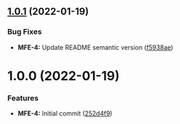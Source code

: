 ## [1.0.1](https://github.com/awazevr/mfe-publish-static-assets-action/compare/v1.0.0...v1.0.1) (2022-01-19)


### Bug Fixes

* **MFE-4:** Update README semantic version ([f5938ae](https://github.com/awazevr/mfe-publish-static-assets-action/commit/f5938ae620fe1a881c65bd8e07e54c4f6e438946))

# 1.0.0 (2022-01-19)


### Features

* **MFE-4:** Initial commit ([252d4f9](https://github.com/awazevr/mfe-publish-static-assets-action/commit/252d4f9b6f2465cd8b8b2fff64b2abd0c3c87990))
